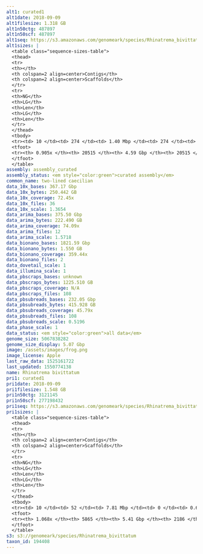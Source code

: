 ```yaml
---
alt1: curated1
alt1date: 2018-09-09
alt1filesize: 1.318 GB
alt1n50ctg: 487897
alt1n50scf: 487897
alt1seq: https://s3.amazonaws.com/genomeark/species/Rhinatrema_bivittatum/aRhiBiv1/assembly_curated/aRhiBiv1.alt.cur.20180909.fasta.gz
alt1sizes: |
  <table class="sequence-sizes-table">
  <thead>
  <tr>
  <th></th>
  <th colspan=2 align=center>Contigs</th>
  <th colspan=2 align=center>Scaffolds</th>
  </tr>
  <tr>
  <th>NG</th>
  <th>LG</th>
  <th>Len</th>
  <th>LG</th>
  <th>Len</th>
  </tr>
  </thead>
  <tbody>
  <tr><td> 10 </td><td> 274 </td><td> 1.40 Mbp </td><td> 274 </td><td> 1.40 Mbp </td></tr>  <tr><td> 20 </td><td> 703 </td><td> 1.02 Mbp </td><td> 703 </td><td> 1.02 Mbp </td></tr>  <tr><td> 30 </td><td> 1269 </td><td> 0.79 Mbp </td><td> 1269 </td><td> 0.79 Mbp </td></tr>  <tr><td> 40 </td><td> 1987 </td><td> 0.63 Mbp </td><td> 1987 </td><td> 0.63 Mbp </td></tr>  <tr style="background-color:#cccccc;"><td> 50 </td><td> 2903 </td><td> 0.49 Mbp </td><td> 2903 </td><td> 0.49 Mbp </td></tr>  <tr><td> 60 </td><td> 4105 </td><td> 0.36 Mbp </td><td> 4105 </td><td> 0.36 Mbp </td></tr>  <tr><td> 70 </td><td> 5799 </td><td> 0.24 Mbp </td><td> 5799 </td><td> 0.24 Mbp </td></tr>  <tr><td> 80 </td><td> 8690 </td><td> 0.12 Mbp </td><td> 8690 </td><td> 0.12 Mbp </td></tr>  <tr><td> 90 </td><td> 18711 </td><td> 19.26 Kbp </td><td> 18711 </td><td> 19.26 Kbp </td></tr>  <tr><td> 100 </td><td> - </td><td> - </td><td> - </td><td> - </td></tr>  </tbody>
  <tfoot>
  <tr><th> 0.905x </th><th> 20515 </th><th> 4.59 Gbp </th><th> 20515 </th><th> 4.59 Gbp </th></tr>
  </tfoot>
  </table>
assembly: assembly_curated
assembly_status: <em style="color:green">curated assembly</em>
common_name: two-lined caecilian
data_10x_bases: 367.17 Gbp
data_10x_bytes: 250.442 GB
data_10x_coverage: 72.45x
data_10x_files: 36
data_10x_scale: 1.3654
data_arima_bases: 375.50 Gbp
data_arima_bytes: 222.490 GB
data_arima_coverage: 74.09x
data_arima_files: 12
data_arima_scale: 1.5718
data_bionano_bases: 1821.59 Gbp
data_bionano_bytes: 1.550 GB
data_bionano_coverage: 359.44x
data_bionano_files: 2
data_dovetail_scale: 1
data_illumina_scale: 1
data_pbscraps_bases: unknown
data_pbscraps_bytes: 1225.510 GB
data_pbscraps_coverage: N/A
data_pbscraps_files: 108
data_pbsubreads_bases: 232.05 Gbp
data_pbsubreads_bytes: 415.928 GB
data_pbsubreads_coverage: 45.79x
data_pbsubreads_files: 108
data_pbsubreads_scale: 0.5196
data_phase_scale: 1
data_status: <em style="color:green">all data</em>
genome_size: 5067838282
genome_size_display: 5.07 Gbp
image: /assets/images/frog.png
image_license: Apple
last_raw_data: 1525161722
last_updated: 1550774138
name: Rhinatrema bivittatum
pri1: curated1
pri1date: 2018-09-09
pri1filesize: 1.548 GB
pri1n50ctg: 3121145
pri1n50scf: 277198432
pri1seq: https://s3.amazonaws.com/genomeark/species/Rhinatrema_bivittatum/aRhiBiv1/assembly_curated/aRhiBiv1.pri.cur.20180909.fasta.gz
pri1sizes: |
  <table class="sequence-sizes-table">
  <thead>
  <tr>
  <th></th>
  <th colspan=2 align=center>Contigs</th>
  <th colspan=2 align=center>Scaffolds</th>
  </tr>
  <tr>
  <th>NG</th>
  <th>LG</th>
  <th>Len</th>
  <th>LG</th>
  <th>Len</th>
  </tr>
  </thead>
  <tbody>
  <tr><td> 10 </td><td> 52 </td><td> 7.81 Mbp </td><td> 0 </td><td> 0.66 Gbp </td></tr>  <tr><td> 20 </td><td> 126 </td><td> 6.01 Mbp </td><td> 1 </td><td> 0.51 Gbp </td></tr>  <tr><td> 30 </td><td> 221 </td><td> 4.70 Mbp </td><td> 2 </td><td> 404.53 Mbp </td></tr>  <tr><td> 40 </td><td> 340 </td><td> 3.77 Mbp </td><td> 4 </td><td> 342.11 Mbp </td></tr>  <tr style="background-color:#cccccc;"><td> 50 </td><td> 488 </td><td style="background-color:#88ff88;"> 3.12 Mbp </td><td> 5 </td><td style="background-color:#88ff88;"> 277.20 Mbp </td></tr>  <tr><td> 60 </td><td> 668 </td><td> 2.53 Mbp </td><td> 7 </td><td> 249.89 Mbp </td></tr>  <tr><td> 70 </td><td> 894 </td><td> 2.01 Mbp </td><td> 10 </td><td> 211.19 Mbp </td></tr>  <tr><td> 80 </td><td> 1193 </td><td> 1.45 Mbp </td><td> 12 </td><td> 170.47 Mbp </td></tr>  <tr><td> 90 </td><td> 1626 </td><td> 0.92 Mbp </td><td> 18 </td><td> 76.85 Mbp </td></tr>  <tr><td> 100 </td><td> 2557 </td><td> 0.30 Mbp </td><td> 31 </td><td> 15.19 Mbp </td></tr>  </tbody>
  <tfoot>
  <tr><th> 1.068x </th><th> 5865 </th><th> 5.41 Gbp </th><th> 2186 </th><th> 5.49 Gbp </th></tr>
  </tfoot>
  </table>
s3: s3://genomeark/species/Rhinatrema_bivittatum
taxon_id: 194408
---
```

